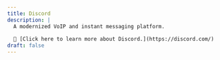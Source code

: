 ```yaml
---
title: Discord
description: |
  A modernized VoIP and instant messaging platform.
  
  🔗 [Click here to learn more about Discord.](https://discord.com/)
draft: false
---
```

